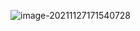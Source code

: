 ![image-20211127171540728](C:\Users\LetengZzz\AppData\Roaming\Typora\typora-user-images\image-20211127171540728.png)
